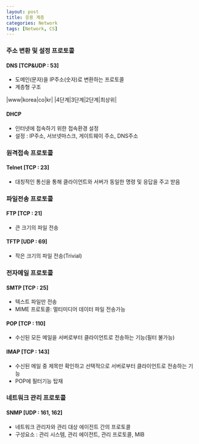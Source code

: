 ```yaml
---
layout: post
title: 응용 계층
categories: Network
tags: [Network, CS]
---
```


### 주소 변환 및 설정 프로토콜
#### DNS [TCP&UDP : 53]
 - 도메인(문자)을 IP주소(숫자)로 변환하는 프로토콜
 - 계층형 구조

|www|korea|co|kr|
|4단계|3단계|2단계|최상위|

#### DHCP
 - 인터넷에 접속하기 위한 접속환경 설정
 - 설정 : IP주소, 서브넷마스크, 게이트웨이 주소, DNS주소


### 원격접속 프로토콜
#### Telnet [TCP : 23]
- 대칭적인 통신을 통해 클라이언트와 서버가 동일한 명령 및 응답을 주고 받음

### 파일전송 프로토콜
#### FTP [TCP : 21]
- 큰 크기의 파일 전송


#### TFTP [UDP : 69]
- 작은 크기의 파일 전송(Trivial)

### 전자메일 프로토콜
#### SMTP [TCP : 25]
- 텍스트 파일만 전송
- MIME 프로토콜: 멀티미디어 데이터 파일 전송가능

#### POP [TCP : 110]
- 수신된 모든 메일을 서버로부터 클라이언트로 전송하는 기능(필터 불가능)

#### IMAP [TCP : 143]
- 수신된 메일 중 제목만 확인하고 선택적으로 서버로부터 클라이언트로 전송하는 기능
- POP에 필터기능 탑재



### 네트워크 관리 프로토콜
#### SNMP [UDP : 161, 162]
 - 네트워크 관리자와 관리 대상 에이전트 간의 프로토콜
 - 구성요소 : 관리 시스템, 관리 에이전트, 관리 프로토콜, MIB